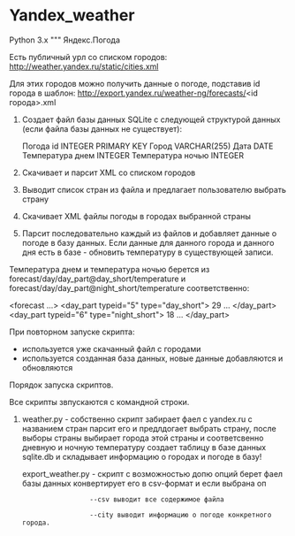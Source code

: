 # Yandex_weather
Python 3.x 
""" Яндекс.Погода

Есть публичный урл со списком городов:
http://weather.yandex.ru/static/cities.xml

Для этих городов можно получить данные о погоде, подставив id города в шаблон:
http://export.yandex.ru/weather-ng/forecasts/<id города>.xml

1. Создает файл базы данных SQLite с следующей структурой данных (если файла 
   базы данных не существует):

    Погода
        id                  INTEGER PRIMARY KEY
        Город               VARCHAR(255)
        Дата                DATE
        Температура днем    INTEGER
        Температура ночью   INTEGER

2. Скачивает и парсит XML со списком городов
3. Выводит список стран из файла и предлагает пользователю выбрать страну
4. Скачивает XML файлы погоды в городах выбранной страны
5. Парсит последовательно каждый из файлов и добавляет данные о погоде в базу
   данных. Если данные для данного города и данного дня есть в базе - обновить
   температуру в существующей записи.


Температура днем и температура ночью берется из 
forecast/day/day_part@day_short/temperature и 
forecast/day/day_part@night_short/temperature соответственно:

<forecast ...>
    <day date="...">
        <day_part typeid="5" type="day_short">
            <temperature>29</temperature> 
            ...
        </day_part>
        <day_part typeid="6" type="night_short">
            <temperature>18</temperature>
            ...
        </day_part>
    </day>
</forecast>

При повторном запуске скрипта:
- используется уже скачанный файл с городами
- используется созданная база данных, новые данные добавляются и обновляются

Порядок запуска скриптов. 

Все скрипты звпускаются с командной строки.

1. weather.py - собственно скрипт забирает фаел с yandex.ru с названием стран парсит его и предлдогает выбрать страну, после выборы страны выбирает города этой страны и соответсвенно дневную и ночную температуру создает таблицу в базе данных 
                sqlite.db и складывает информацию о городах и погоде в базу!
                 
    export_weather.py - скрипт с возможностью допю опций берет фаел базы данных конвертирует его в csv-формат и если выбрана оп 
                     
                        --csv выводит все содержимое файла
                        
                        --city выводит информацию о погоде конкретного города.


